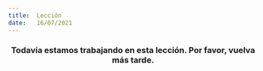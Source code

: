 ```yaml
---
title:  Lección
date:   16/07/2021
---
```


### <center>Todavía estamos trabajando en esta lección. Por favor, vuelva más tarde.</center>